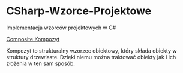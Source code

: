 # CSharp-Wzorce-Projektowe
Implementacja wzorców projektowych w C#

[Composite Kompozyt](/Composite_Kompozyt/Kompozyt.md)

Kompozyt to strukturalny wzorzec obiektowy, który składa obiekty w struktury drzewiaste. Dzięki niemu można traktować obiekty jak i ich złożenia w ten sam sposób. 
